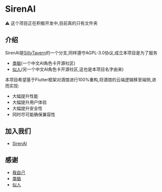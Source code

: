 # SirenAI
⚠️ 这个项目正在积极开发中,目前真的只有文件夹

## 介绍
SirenAI是[SillyTavern](https://github.com/SillyTavern/SillyTavern)的一个分支,同样遵守AGPL-3.0协议,成立本项目是为了服务
- [类脑](https://discord.gg/bNmEB4SK9h)(一个中文AI角色卡开源社区)
- [似人](https://discord.gg/f6VfJU86SQ)(另一个中文AI角色卡开源社区,这也是本项目名字由来)

本项目希望基于Flutter框架对酒馆进行100%重构,将酒馆的云端逻辑移至端侧,进而实现:
- 大幅提升性能
- 大幅提升用户体验
- 大幅提升安全性
- 同时尽可能确保兼容性

## 加入我们
- [SirenAI](https://discord.gg/mBD77vwUCB)

## 感谢
- [我自己](https://zaixi.dev)
- [类脑](https://discord.gg/bNmEB4SK9h)
- [似人](https://discord.gg/f6VfJU86SQ)
